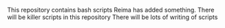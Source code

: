 This repository contains bash scripts
Reima has added something.
There will be killer scripts in this repository
There will be lots of writing of scripts